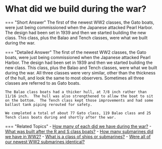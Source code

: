 # What did we build during the war?


=== "Short Answer"
    The first of the newest WW2 classes, the Gato boats, were just being commissioned when the Japanese attacked Pearl Harbor. The design had been set in 1939 and then we started building the new class. This class, plus the Balao and Tench classes, were what we built during the war.

=== "Detailed Answer"
    The first of the newest WW2 classes, the Gato boats, were just being commissioned when the Japanese attacked Pearl Harbor.  The design had been set in 1939 and then we started building the new class.  This class, plus the Balao and Tench classes, were what we built during the war.  All three classes were very similar, other than the thickness of the hull, and look the same to most observers.  Sometimes all three classes are referred to as Gato boats.

    The Balao class boats had a thicker hull, at 7/8 inch rather than 11/16 inch.  The hull was also strengthened to allow the boat to sit on the bottom.  The Tench class kept those improvements and had some ballast tank piping rerouted for safety.

    We completed a total of about 77 Gato class, 119 Balao class and 25 Tench class boats during and shortly after the war.

=== "Related Topics"
    - [How many of each did we have during the war?](./how-many-of-each-did-we-have-during-the-war.md)
    - [What was built after the R and S class boats?](./what-was-built-after-the-r-and-s-class-boats.md)
    - [How many submarines did we have in WW2?](./how-many-submarines-did-we-have-in-ww2.md)
    - [What is a class of ships or submarines?](./what-is-a-class-of-ships-or-submarines.md)
    - [Were all of our newest WW2 submarines identical?](./were-all-of-our-newest-ww2-submarines-identical.md)
